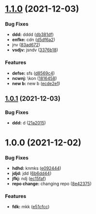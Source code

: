 # [1.1.0](https://github.com/shubhamprataps/semver/compare/v1.0.1...v1.1.0) (2021-12-03)


### Bug Fixes

* **ddd:** dddd ([db381df](https://github.com/shubhamprataps/semver/commit/db381df7726daa3ce07ad3fa77081df0f9e6d267))
* **enfke:** cdn ([d5df6a2](https://github.com/shubhamprataps/semver/commit/d5df6a2f879794b05bb4d3c94ff9cf5dfe0a7c9a))
* jnv ([83ad672](https://github.com/shubhamprataps/semver/commit/83ad672d15a2907f4ba879b004e859e51b30538d))
* **vsdjv:** jsndv ([3376b18](https://github.com/shubhamprataps/semver/commit/3376b180115865df7ddf98df85c26e8dc7c4e380))


### Features

* **defse:** sfs ([d8569c4](https://github.com/shubhamprataps/semver/commit/d8569c4d70deaa8628175ea1d9666fc2d54bbd85))
* **ncwnj:** \kon ([1816458](https://github.com/shubhamprataps/semver/commit/18164585475ea4b408c06d77a72ab4af354adb99))
* **new b:** new b ([ecde2e1](https://github.com/shubhamprataps/semver/commit/ecde2e107d8bd72fcbd74231a10dbe2ff92b77ac))

## [1.0.1](https://github.com/shubhamprataps/semver/compare/v1.0.0...v1.0.1) (2021-12-03)


### Bug Fixes

* **ddd:** d ([21a2015](https://github.com/shubhamprataps/semver/commit/21a2015aa5c645525ee111d23cd728168e9bb567))

# 1.0.0 (2021-12-02)


### Bug Fixes

* **hdhd:** knmks ([e092444](https://github.com/shubhamprataps/semver/commit/e092444a6a655e673fb5ce3e3ae16c7a78323628))
* **jdjd:** jdd ([6b6dd44](https://github.com/shubhamprataps/semver/commit/6b6dd44579e205688bcb9601547b8345610bd33f))
* **jfkj:** ndj ([ec15faf](https://github.com/shubhamprataps/semver/commit/ec15faf402e3c6a4b9c95d97cacd6d6d7c8f0a05))
* **repo change:** changing repo ([8e42375](https://github.com/shubhamprataps/semver/commit/8e423752dbefb0bcc95b00c21196a54fff008c98))


### Features

* **fdk:** mkk ([e51cfcc](https://github.com/shubhamprataps/semver/commit/e51cfcc0086d79eecb5e94c86b0a3357770cf498))
